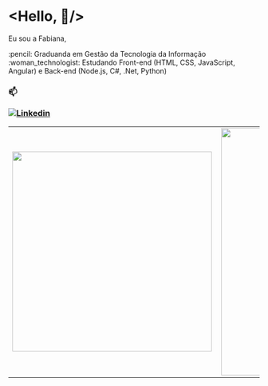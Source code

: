 

# <Hello, :wave:/> 

<p align="left">
Eu sou a Fabiana, </p>
<p>
:pencil: Graduanda em Gestão da Tecnologia da Informação </br>
:woman_technologist: Estudando Front-end (HTML, CSS, JavaScript, Angular) e Back-end (Node.js, C#, .Net, Python)

</p>

<h3 align="left">

  
:mailbox:

[![Linkedin](https://img.shields.io/badge/linked-in-369?style=flat-square&logo=linkedin&logoColor=white&color=blue)](https://www.linkedin.com/in/fabianalimasugamele)
 
<center>
<table>
  <tr>
      <td><img width="400px" align="left" src="https://github-readme-stats.vercel.app/api/top-langs/?username=FabiSugamele&hide=html&layout=compact&theme=buefy" /></td>
      <td><img width="495px" align="left" src="https://github-readme-stats.vercel.app/api?username=FabiSugamele&show_icons=true&theme=buefy" /></td>
  </tr>     
</table>
</center>
